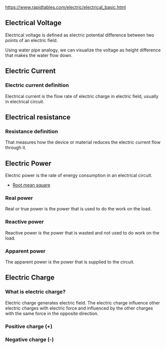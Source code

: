 
https://www.rapidtables.com/electric/electrical_basic.html

## Electrical Voltage

Electrical voltage is defined as electric potential difference between two points of an electric field.

Using water pipe analogy, we can visualize the voltage as height difference that makes the water flow down.

## Electric Current

### Electric current definition

Electrical current is the flow rate of electric charge in electric field, usually in electrical circuit.


## Electrical resistance

### Resistance definition

That measures how the device or material reduces the electric current flow through it.

## Electric Power

Electric power is the rate of energy consumption in an electrical circuit.

- [Root mean square](https://en.wikipedia.org/wiki/Root_mean_square)

### Real power

Real or true power is the power that is used to do the work on the load.

### Reactive power

Reactive power is the power that is wasted and not used to do work on the load.

### Apparent power

The apparent power is the power that is supplied to the circuit.

## Electric Charge

### What is electric charge?

Electric charge generates electric field. The electric charge influence other electric charges with electric force and influenced by the other charges with the same force in the opposite direction.


### Positive charge (+)

### Negative charge (-)